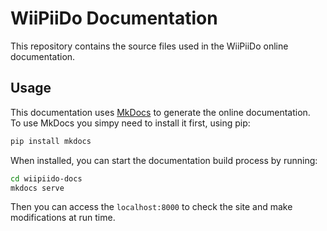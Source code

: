 # WiiPiiDo Documentation

This repository contains the source files used in the WiiPiiDo online documentation.

## Usage
This documentation uses [MkDocs](https://www.mkdocs.org/) to generate the online documentation. \
To use MkDocs you simpy need to install it first, using pip:

```bash
pip install mkdocs
```

When installed, you can start the documentation build process by running:

```bash
cd wiipiido-docs
mkdocs serve
```

Then you can access the `localhost:8000` to check the site and make modifications at run time.
